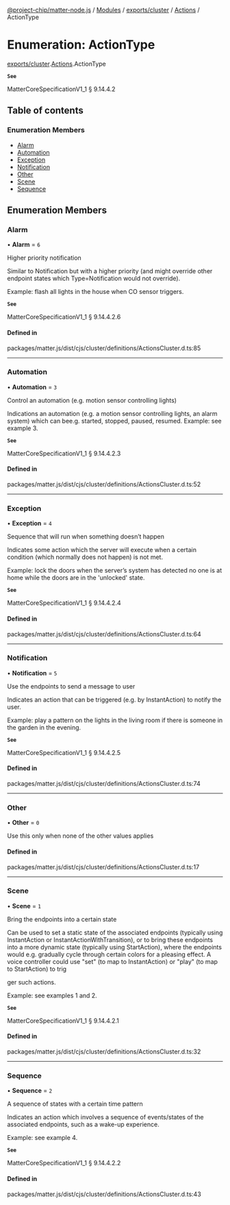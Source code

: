 [@project-chip/matter-node.js](../README.md) / [Modules](../modules.md) / [exports/cluster](../modules/exports_cluster.md) / [Actions](../modules/exports_cluster.Actions.md) / ActionType

# Enumeration: ActionType

[exports/cluster](../modules/exports_cluster.md).[Actions](../modules/exports_cluster.Actions.md).ActionType

**`See`**

MatterCoreSpecificationV1_1 § 9.14.4.2

## Table of contents

### Enumeration Members

- [Alarm](exports_cluster.Actions.ActionType.md#alarm)
- [Automation](exports_cluster.Actions.ActionType.md#automation)
- [Exception](exports_cluster.Actions.ActionType.md#exception)
- [Notification](exports_cluster.Actions.ActionType.md#notification)
- [Other](exports_cluster.Actions.ActionType.md#other)
- [Scene](exports_cluster.Actions.ActionType.md#scene)
- [Sequence](exports_cluster.Actions.ActionType.md#sequence)

## Enumeration Members

### Alarm

• **Alarm** = ``6``

Higher priority notification

Similar to Notification but with a higher priority (and might override other endpoint states which
Type=Notification would not override).

Example: flash all lights in the house when CO sensor triggers.

**`See`**

MatterCoreSpecificationV1_1 § 9.14.4.2.6

#### Defined in

packages/matter.js/dist/cjs/cluster/definitions/ActionsCluster.d.ts:85

___

### Automation

• **Automation** = ``3``

Control an automation (e.g. motion sensor controlling lights)

Indications an automation (e.g. a motion sensor controlling lights, an alarm system) which can bee.g.
started, stopped, paused, resumed. Example: see example 3.

**`See`**

MatterCoreSpecificationV1_1 § 9.14.4.2.3

#### Defined in

packages/matter.js/dist/cjs/cluster/definitions/ActionsCluster.d.ts:52

___

### Exception

• **Exception** = ``4``

Sequence that will run when something doesn’t happen

Indicates some action which the server will execute when a certain condition (which normally does not
happen) is not met.

Example: lock the doors when the server’s system has detected no one is at home while the doors are in the
'unlocked' state.

**`See`**

MatterCoreSpecificationV1_1 § 9.14.4.2.4

#### Defined in

packages/matter.js/dist/cjs/cluster/definitions/ActionsCluster.d.ts:64

___

### Notification

• **Notification** = ``5``

Use the endpoints to send a message to user

Indicates an action that can be triggered (e.g. by InstantAction) to notify the user.

Example: play a pattern on the lights in the living room if there is someone in the garden in the evening.

**`See`**

MatterCoreSpecificationV1_1 § 9.14.4.2.5

#### Defined in

packages/matter.js/dist/cjs/cluster/definitions/ActionsCluster.d.ts:74

___

### Other

• **Other** = ``0``

Use this only when none of the other values applies

#### Defined in

packages/matter.js/dist/cjs/cluster/definitions/ActionsCluster.d.ts:17

___

### Scene

• **Scene** = ``1``

Bring the endpoints into a certain state

Can be used to set a static state of the associated endpoints (typically using InstantAction or
InstantActionWithTransition), or to bring these endpoints into a more dynamic state (typically using
StartAction), where the endpoints would e.g. gradually cycle through certain colors for a pleasing effect. A
voice controller could use "set" (to map to InstantAction) or "play" (to map to StartAction) to trig

ger such actions.

Example: see examples 1 and 2.

**`See`**

MatterCoreSpecificationV1_1 § 9.14.4.2.1

#### Defined in

packages/matter.js/dist/cjs/cluster/definitions/ActionsCluster.d.ts:32

___

### Sequence

• **Sequence** = ``2``

A sequence of states with a certain time pattern

Indicates an action which involves a sequence of events/states of the associated endpoints, such as a
wake-up experience.

Example: see example 4.

**`See`**

MatterCoreSpecificationV1_1 § 9.14.4.2.2

#### Defined in

packages/matter.js/dist/cjs/cluster/definitions/ActionsCluster.d.ts:43
